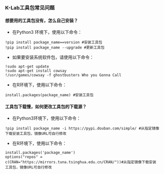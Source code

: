 ### K-Lab工具包常见问题

#### 想要用的工具包没有，怎么自己安装？
* 在Python3 环境下，使用以下命令：
```
!pip install package_name==version #安装工具包
!pip install package_name --upgrade #更新工具包
```
* 如果要安装系统软件包，请使用以下命令：
```
!sudo apt-get update
!sudo apt-get install cowsay
!/usr/games/cowsay -f ghostbusters Who you Gonna Call
```
* 在R环境下，使用以下命令：
```
install.packages(package_name) #安装工具包
```
#### 工具包下载慢，如何更改工具包的下载源？
* 在Python3环境下，使用以下命令：
```
!pip install package_name -i https://pypi.douban.com/simple/ #从指定镜像下载安装工具包，镜像URL可自行修改
```
* 在R环境下，使用以下命令：
```
install.packages('package_name')
options("repos" = c(CRAN="https://mirrors.tuna.tsinghua.edu.cn/CRAN/"))#从指定镜像下载安装工具包，镜像URL可自行修改
```
